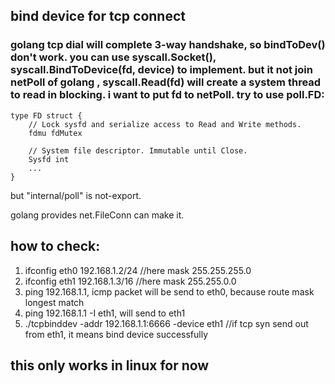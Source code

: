 ## bind device for tcp connect
### golang tcp dial will complete 3-way handshake, so bindToDev() don't work. you can use syscall.Socket(), syscall.BindToDevice(fd, device) to implement. but it not join netPoll of golang , syscall.Read(fd) will create a system thread to read in blocking. i want to put fd to netPoll. try to use poll.FD:

	type FD struct {
		// Lock sysfd and serialize access to Read and Write methods.
		fdmu fdMutex

		// System file descriptor. Immutable until Close.
		Sysfd int
		...
	}

but "internal/poll" is not-export.

golang provides net.FileConn can make it. 


## how to check:
1. ifconfig eth0 192.168.1.2/24 //here mask 255.255.255.0
2. ifconfig eth1 192.168.1.3/16 //here mask 255.255.0.0
3. ping 192.168.1.1, icmp packet will be send to eth0, because route mask longest match
4. ping 192.168.1.1 -I eth1, will send to eth1
5. ./tcpbinddev -addr 192.168.1.1:6666 -device eth1 //if tcp syn send out from eth1, it means bind device successfully

## this only works in linux for now
